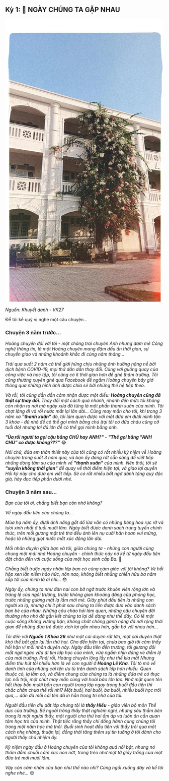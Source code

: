 ## Kỳ 1: 🏫 NGÀY CHÚNG TA GẶP NHAU

![HLK](../../../../public/images/posts/2022/08-08-HLK-MyYouth-2022-01/image1.jpg)

_Nguồn: Khuyết danh - VK27_

Để tôi kể quý vị nghe một câu chuyện...

### Chuyện 3 năm trước...

_Hoàng chuyên đối với tôi - một chàng trai chuyên Anh nhưng đam mê Công nghệ thông tin, là một Hoàng chuyên mang đậm dấu ấn thời gian, sự chuyển giao và những khoảnh khắc đi cùng năm tháng..._

_Trải qua suốt 2 năm cả thế giới hứng chịu những ảnh hưởng nặng nề bởi dịch bệnh COVID-19, mọi thứ dần dần thay đổi. Cùng với guồng quay của công việc và học tập, tôi cũng có ít thời gian hơn để ghé thăm trường. Tôi cũng thường xuyên ghé qua Facebook để ngắm Hoàng chuyên bây giờ thông qua những hình ảnh được chia sẻ bởi những thế hệ tiếp theo._

_Và rồi, tôi cũng dần dần cảm nhận được một điều: **Hoàng chuyên cũng đã thật sự thay đổi**. Thay đổi một cách quá nhanh, nhanh đến mức tôi không còn nhận ra nơi mà ngày xưa đã từng là một phần thanh xuân của mình. Tôi chợt lặng đi và rồi nước mắt lại lăn dài... Cũng may mắn cho tôi, khi trong 3 năm xa **"thanh xuân"** đó, tôi làm quen được với một đứa em dưới mình tận 3 khóa - đủ nhỏ để có thể gọi mình bằng chú (tại tôi có đứa cháu cũng cỡ tuổi đó) nhưng lại đủ lớn để có thể gọi mình bằng anh._

_***"Ủa rồi người ta gọi cậu bằng CHÚ hay ANH?"*** - **"Thế gọi bằng "ANH CHÚ" có được không???"**_ 😂

_Nói chứ, đứa em thân thiết này của tôi cũng có rất nhiều kỷ niệm về Hoàng chuyên trong suốt 3 năm qua, và bạn ấy đang rất sẵn sàng để viết tiếp những dòng tâm sự của mình về **"thanh xuân"** của mình. Nên thôi, tôi sẽ **"xuyên không thời gian"** để quay về thời điểm hiện tại, và giao lại quyển Hồi ký này cho đứa em viết tiếp. Sẽ có rất nhiều bất ngờ dành tặng quý độc giả, hãy đọc tiếp phần dưới nhé._

### Chuyện 3 năm sau...

_Bạn của tôi ơi, chẳng biết bạn còn nhớ không?_

_Về ngày đầu tiên của chúng ta…_

_Mùa hạ năm ấy, dưới ánh nắng gắt đổ lửa vẫn có những bông hoa rực rỡ và tươi xinh nhất ở tuổi mười lăm. Ngày biết được danh sách trúng tuyển chính thức, trên mỗi gương mặt trẻ thơ đều ánh lên nụ cười hân hoan vui mừng, hoặc là những giọt nước mắt xúc động lăn dài._

_Mối nhân duyên giữa bạn và tôi, giữa chúng ta - những con người cùng chung một mái nhà Hoàng chuyên - chính thức nảy nở kể từ ngày đầu tiên đặt chân đến với cuộc sống của một học sinh cấp Ba._ 🙌

_Chẳng biết trước ngày nhận lớp bạn có cùng cảm giác với tôi không? Vẻ hồi hộp xen lẫn niềm háo hức, nôn nao, không biết những chiến hữu ba năm sắp tới của mình là ai nhỉ…_ 😳

_Ngày ấy, chúng ta như đàn nai con bỡ ngỡ trước khuôn viên rộng lớn và tráng lệ của ngôi trường, trước không gian khoáng đãng của phòng học, trước những gương mặt lạ lẫm mới mẻ. Giây phút đầu tiên là những con người xa lạ, nhưng chỉ ít phút sau chúng ta liền được đưa vào danh sách bạn bè của nhau. Những câu chào hỏi làm quen, những câu chuyện đời thường nho nhỏ đã gắn kết chúng ta lại dễ dàng như thế đấy. Có lẽ một cuộc sống không vướng bận, không chất chồng gánh nặng đã nới rộng thời gian để những đứa trẻ được xích lại gần nhau hơn, gắn bó với nhau hơn…_

_Tôi đến với **Nguồn 1 Khóa 26** như một cái duyên rất lớn, một cái duyên thật khó thể bắt gặp lại lần thứ hai. Cho đến hiện tại, chưa bao giờ tôi cảm thấy hối hận vì mối nhân duyên này. Ngày đầu tiên đến trường, tôi giương đôi mắt ngơ ngác vừa đi tìm lớp học của mình, vừa ngắm nhìn dáng vẻ diễm lệ của mái trường. Phải rồi, Hoàng chuyên lộng lẫy như thế kia mà! Nhưng điểm thu hút tôi nhiều hơn là về con người ở **Hoàng Lê Kha**. Tôi tò mò về danh tính của những cái tên ưu tú trên danh sách lớp hơn nhiều. Quen thuộc có, lạ lẫm có, và điểm chung của chúng ta là những đứa trẻ có thực lực nổi trội, một chút may mắn cùng với hoài bão lớn lao. Nhớ mặt quen tên hết thảy bốn mươi bốn con người trong lớp ngay trong buổi đầu tiên thì chắc chắn chưa thể rồi nhỉ? Một buổi, hai buổi, ba buổi, nhiều buổi học trôi qua,... dần dà mỗi cái tên đã in hằn trong trí nhớ của tôi._

_Người đầu tiên dìu dắt lớp chúng tôi là **thầy Hiếu** - giáo viên bộ môn Thể dục của trường. Bề ngoài trông thầy thật nghiêm nghị, nhưng sâu thẳm bên trong là một người thầy, một người cha thứ hai ấm áp và luôn ân cần quan tâm học trò của mình. Thật tiếc rằng thầy chỉ đồng hành cùng chúng tôi trong một năm học mà thôi. Buổi sinh hoạt đầu tiên với thầy trôi qua một cách nhẹ nhàng, thuận lợi, đồng thời tăng thêm sự tin tưởng ở tôi dành cho người thầy chủ nhiệm ấy._

_Kỷ niệm ngày đầu ở Hoàng chuyên của tôi không quá nổi bật, nhưng nó thấm đẫm chuỗi cảm xúc non nớt, trong trẻo như một tờ giấy trắng của một đứa trẻ mới mười lăm._

_Vậy còn cảm nhận của bạn như thế nào nhỉ? Cùng ngồi xuống đây và kể tôi nghe nhé…_ 😊
